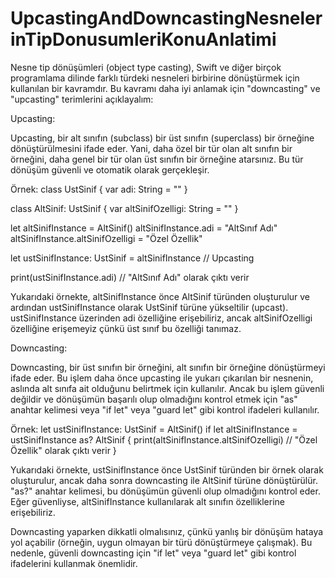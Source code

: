 # UpcastingAndDowncastingNesnelerinTipDonusumleriKonuAnlatimi
Nesne tip dönüşümleri (object type casting), Swift ve diğer birçok programlama dilinde farklı türdeki nesneleri birbirine 
dönüştürmek için kullanılan bir kavramdır. Bu kavramı daha iyi anlamak için "downcasting" ve "upcasting" terimlerini 
açıklayalım:

Upcasting:

Upcasting, bir alt sınıfın (subclass) bir üst sınıfın (superclass) bir örneğine dönüştürülmesini ifade eder. Yani, 
daha özel bir tür olan alt sınıfın bir örneğini, daha genel bir tür olan üst sınıfın bir örneğine atarsınız. Bu tür 
dönüşüm güvenli ve otomatik olarak gerçekleşir.

Örnek:
class UstSinif {
    var adi: String = ""
}

class AltSinif: UstSinif {
    var altSinifOzelligi: String = ""
}

let altSinifInstance = AltSinif()
altSinifInstance.adi = "AltSınıf Adı"
altSinifInstance.altSinifOzelligi = "Özel Özellik"

let ustSinifInstance: UstSinif = altSinifInstance // Upcasting

print(ustSinifInstance.adi) // "AltSınıf Adı" olarak çıktı verir


Yukarıdaki örnekte, altSinifInstance önce AltSinif türünden oluşturulur ve ardından ustSinifInstance olarak 
UstSinif türüne yükseltilir (upcast). ustSinifInstance üzerinden adi özelliğine erişebiliriz, ancak altSinifOzelligi 
özelliğine erişemeyiz çünkü üst sınıf bu özelliği tanımaz.

Downcasting:

Downcasting, bir üst sınıfın bir örneğini, alt sınıfın bir örneğine dönüştürmeyi ifade eder. Bu işlem daha önce
upcasting ile yukarı çıkarılan bir nesnenin, aslında alt sınıfa ait olduğunu belirtmek için kullanılır. Ancak bu 
işlem güvenli değildir ve dönüşümün başarılı olup olmadığını kontrol etmek için "as" anahtar kelimesi veya "if let" 
veya "guard let" gibi kontrol ifadeleri kullanılır.

Örnek:
let ustSinifInstance: UstSinif = AltSinif()
if let altSinifInstance = ustSinifInstance as? AltSinif {
    print(altSinifInstance.altSinifOzelligi) // "Özel Özellik" olarak çıktı verir
}

Yukarıdaki örnekte, ustSinifInstance önce UstSinif türünden bir örnek olarak oluşturulur, ancak daha 
sonra downcasting ile AltSinif türüne dönüştürülür. "as?" anahtar kelimesi, bu dönüşümün güvenli olup olmadığını kontrol 
eder. Eğer güvenliyse, altSinifInstance kullanılarak alt sınıfın özelliklerine erişebiliriz.

Downcasting yaparken dikkatli olmalısınız, çünkü yanlış bir dönüşüm hataya yol açabilir (örneğin, uygun olmayan bir
türü dönüştürmeye çalışmak). Bu nedenle, güvenli downcasting için "if let" veya "guard let" gibi kontrol ifadelerini 
kullanmak önemlidir.

